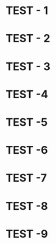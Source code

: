 # TEST - 1

# TEST - 2

# TEST - 3

# TEST -4

# TEST -5

# TEST -6

# TEST -7

# TEST -8

# TEST -9
